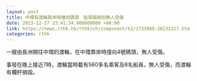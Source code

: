 ```yaml
---
layout: post
title: 中環有渡輪靠岸時撞向碼頭　船頭損毀但無人受傷
date: 2023-12-27 23:41:34.000000000 +08:00
link: https://news.rthk.hk/rthk/ch/component/k2/1733989-20231227.htm
categories: rthk
---
```


一艘由長洲開往中環的渡輪，在中環靠岸時撞向4號碼頭，無人受傷。

事發在晚上接近7時，渡輪當時載有560多名乘客及8名船員，無人受傷，而渡輪有欄杆損毀。

